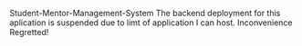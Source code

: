 Student-Mentor-Management-System
The backend deployment for this aplication is suspended due to limt of application I can host. Inconvenience Regretted!
